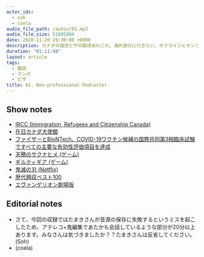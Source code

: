 ```yaml
---
actor_ids:
  - soh
  - coela
audio_file_path: /audio/81.mp3
audio_file_size: 51695804
date: 2020-11-20 19:30:00 +0900
description: カナダの就労ビザの取得あれこれ、海外旅行に行きたい、オフラインとオンラインミーティングの良さ、買いたいゲームなどについて話しました。
duration: "01:11:48"
layout: article
tags:
  - 雑談
  - マンガ
  - ビザ
title: 81. Non-professional Podcaster
---
```


## Show notes
- [IRCC (Immigration, Refugees and Citizenship Canada)](https://www.canada.ca/en/immigration-refugees-citizenship.html)
- [在日カナダ大使館](https://www.canadainternational.gc.ca/japan-japon/index.aspx?lang=jpn)
- [ファイザーとBioNTech、COVID-19ワクチン候補の国際共同第3相臨床試験ですべての主要な有効性評価項目を達成](https://www.pfizer.co.jp/pfizer/company/press/2020/2020_11_19.html)
- [天穂のサクナヒメ (ゲーム)](https://www.marv.jp/special/game/sakuna/)
- [ギルティギア (ゲーム)](https://www.guiltygearx.com/)
- [鬼滅の刃 (Netflix)](https://www.netflix.com/watch/81091395)
- [歴代興収ベスト100](http://www.kogyotsushin.com/archives/alltime/)
- [エヴァンゲリオン劇場版](https://www.evangelion.co.jp/)

## Editorial notes
- さて、今回の収録ではたまきさんが音源の保存に失敗するというミスを起こしたため、アテレコ+鬼編集であたかも会話しているような部分が20分以上あります。みなさんは気づきましたか？？たまきさんは反省してください。(Soh)
- (coela)
